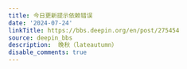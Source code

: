 ```yaml
---
title: 今日更新提示依赖错误
date: '2024-07-24'
linkTitle: https://bbs.deepin.org/en/post/275454
source: deepin_bbs
description:  晚秋（lateautumn） 
disable_comments: true
---
```


